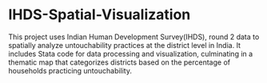 # IHDS-Spatial-Visualization
This project uses Indian Human Development Survey(IHDS), round 2 data to spatially analyze untouchability practices at the district level in India. It includes Stata code for data processing and visualization, culminating in a thematic map that categorizes districts based on the percentage of households practicing untouchability.
